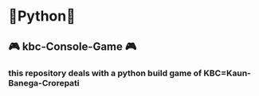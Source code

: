 # 🐍Python🐍 
## 🎮 kbc-Console-Game 🎮
### this repository deals with a python build game of KBC=Kaun-Banega-Crorepati
